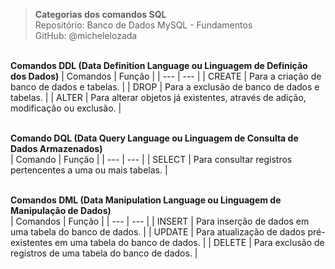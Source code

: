 > **Categorias dos comandos SQL**  
> Repositório: Banco de Dados MySQL - Fundamentos   
> GitHub: @michelelozada
&nbsp;
     
&nbsp;   
**Comandos DDL (Data Definition Language ou Linguagem de Definição dos Dados)** 
| Comandos | Função |
| ---      | ---    |
| CREATE | Para a criação de banco de dados e tabelas. |
| DROP | Para a exclusão de banco de dados e tabelas. |
| ALTER |  Para alterar objetos já existentes, através de adição, modificação ou exclusão. |

&nbsp;
&nbsp;   
**Comando DQL (Data Query Language ou Linguagem de Consulta de Dados Armazenados)**   
| Comando | Função |
| ---      | ---    |
| SELECT  | Para consultar registros pertencentes a uma ou mais tabelas. |

&nbsp;
&nbsp;   
**Comandos DML (Data Manipulation Language ou Linguagem de Manipulação de Dados)**   
| Comandos | Função |
| ---      | ---    |
| INSERT | Para inserção de dados em uma tabela do banco de dados. |
| UPDATE | Para atualização de dados pré-existentes em uma tabela do banco de dados. |
| DELETE | Para exclusão de registros de uma tabela do banco de dados. |